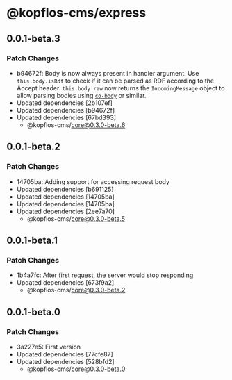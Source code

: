 # @kopflos-cms/express

## 0.0.1-beta.3

### Patch Changes

- b94672f: Body is now always present in handler argument. Use `this.body.isRdf` to check if it can be parsed as RDF according to the Accept header. `this.body.raw` now returns the `IncomingMessage` object to allow parsing bodies using [`co-body`](https://npm.im/co-body) or similar.
- Updated dependencies [2b107ef]
- Updated dependencies [b94672f]
- Updated dependencies [67bd393]
  - @kopflos-cms/core@0.3.0-beta.6

## 0.0.1-beta.2

### Patch Changes

- 14705ba: Adding support for accessing request body
- Updated dependencies [b691125]
- Updated dependencies [14705ba]
- Updated dependencies [14705ba]
- Updated dependencies [2ee7a70]
  - @kopflos-cms/core@0.3.0-beta.5

## 0.0.1-beta.1

### Patch Changes

- 1b4a7fc: After first request, the server would stop responding
- Updated dependencies [673f9a2]
  - @kopflos-cms/core@0.3.0-beta.2

## 0.0.1-beta.0

### Patch Changes

- 3a227e5: First version
- Updated dependencies [77cfe87]
- Updated dependencies [528bfd2]
  - @kopflos-cms/core@0.3.0-beta.0
